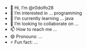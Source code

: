 - 👋 Hi, I’m @r0dolfo28
- 👀 I’m interested in ... programming 
- 🌱 I’m currently learning ... java
- 💞️ I’m looking to collaborate on ...
- 📫 How to reach me ...
- 😄 Pronouns: ...
- ⚡ Fun fact: ...

<!---
r0dolfo28/r0dolfo28 is a ✨ special ✨ repository because its `README.md` (this file) appears on your GitHub profile.
You can click the Preview link to take a look at your changes.
--->
